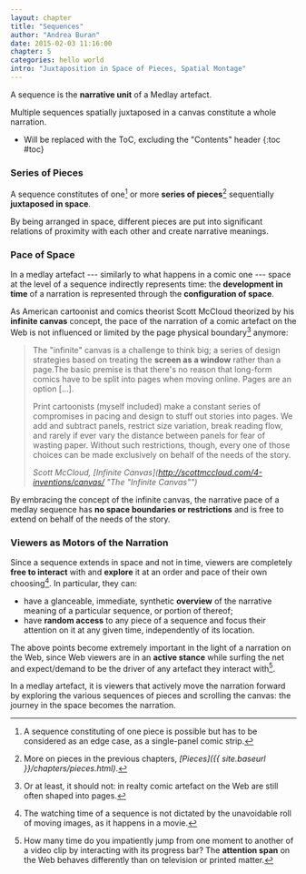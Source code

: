 ```yaml
---
layout: chapter
title: "Sequences"
author: "Andrea Buran"
date: 2015-02-03 11:16:00
chapter: 5
categories: hello world
intro: "Juxtaposition in Space of Pieces, Spatial Montage"
---
```


A sequence is the **narrative unit** of a Medlay artefact.

Multiple sequences spatially juxtaposed in a canvas constitute a whole narration.

+ Will be replaced with the ToC, excluding the "Contents" header
{:toc #toc}

### Series of Pieces

A sequence constitutes of one[^one-piece-sequence] or more **series of pieces**[^pieces] sequentially **juxtaposed in space**.

By being arranged in space, different pieces are put into significant relations of proximity with each other and create narrative meanings.

### Pace of Space

In a medlay artefact --- similarly to what happens in a comic one --- space at the level of a sequence indirectly represents time: the **development in time** of a narration is represented through the **configuration of space**.
 
As American cartoonist and comics theorist Scott McCloud theorized by his **infinite canvas** concept, the pace of the narration of a comic artefact on the Web is not influenced or limited by the page physical boundary[^page] anymore:

> The "infinite" canvas is a challenge to think big; a series of design strategies based on treating the **screen as a window** rather than a page.The basic premise is that there's no reason that long-form comics have to be split into pages when moving online. Pages are an option […].
>
> Print cartoonists (myself included) make a constant series of compromises in pacing and design to stuff out stories into pages. We add and subtract panels, restrict size variation, break reading flow, and rarely if ever vary the distance between panels for fear of wasting paper. Without such restrictions, though, every one of those choices can be made exclusively on behalf of the needs of the story.
>
> <cite class="source">Scott McCloud, *[Infinite Canvas](http://scottmccloud.com/4-inventions/canvas/ "The "Infinite Canvas"")*</cite>

By embracing the concept of the infinite canvas, the narrative pace of a medlay sequence has **no space boundaries or restrictions** and is free to extend on behalf of the needs of the story.

### Viewers as Motors of the Narration

Since a sequence extends in space and not in time, viewers are completely **free to interact** with and **explore** it at an order and pace of their own choosing[^roll]. In particular, they can:

+ have a glanceable, immediate, synthetic **overview** of the narrative meaning of a particular sequence, or portion of thereof;
+ have **random access** to any piece of a sequence and focus their attention on it at any given time, independently of its location.

The above points become extremely important in the light of a narration on the Web, since Web viewers are in an **active stance** while surfing the net and expect/demand to be the driver of any artefact they interact with[^progress-bar].

In a medlay artefact, it is viewers that actively move the narration forward by exploring the various sequences of pieces and scrolling the canvas: the journey in the space becomes the narration.




[^pieces]: More on pieces in the previous chapters, *[Pieces]({{ site.baseurl }}/chapters/pieces.html)*.

[^one-piece-sequence]: A sequence constituting of one piece is possible but has to be considered as an edge case, as a single-panel comic strip.

[^page]: Or at least, it should not: in realty comic artefact on the Web are still often shaped into pages.

[^roll]: The watching time of a sequence is not dictated by the unavoidable roll of moving images, as it happens in a movie.

[^progress-bar]: How many time do you impatiently jump from one moment to another of a video clip by interacting with its progress bar? The **attention span** on the Web behaves differently than on television or printed matter.